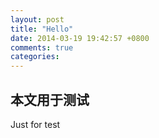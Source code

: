 ```yaml
---
layout: post
title: "Hello"
date: 2014-03-19 19:42:57 +0800
comments: true
categories: 
---
```



## 本文用于测试

Just for test